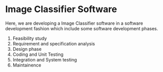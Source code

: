 # Image Classifier Software
Here, we are developing a Image Classifier software in a software development fashion which include some software development phases.  
1. Feasibility study  
2. Requirement and specification analysis  
3. Design phase  
4. Coding and Unit Testing  
5. Integration and System testing
6. Maintainence
